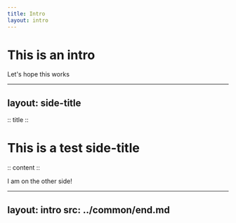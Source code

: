 ```yaml
---
title: Intro
layout: intro
---
```


# This is an intro
Let's hope this works  

---
layout: side-title
---

:: title ::

# This is a test side-title

:: content ::

I am on the other side!

---
layout: intro
src: ../common/end.md
---